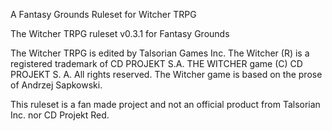 A Fantasy Grounds Ruleset for Witcher TRPG

The Witcher TRPG ruleset v0.3.1 for Fantasy Grounds

The Witcher TRPG is edited by Talsorian Games Inc.
The Witcher (R) is a registered trademark of CD PROJEKT S.A. THE WITCHER game (C) CD PROJEKT S. A. All rights reserved. 
The Witcher game is based on the prose of Andrzej Sapkowski.

This ruleset is a fan made project and not an official product from Talsorian Inc. nor CD Projekt Red.